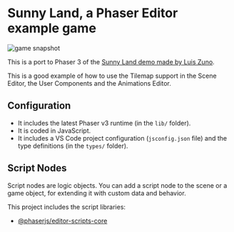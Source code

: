 # Sunny Land, a Phaser Editor example game

![game snapshot](.github/sunny-land-snapshot.png)

This is a port to Phaser 3 of the [Sunny Land demo made by Luis Zuno](https://ansimuz.itch.io/sunny-land-pixel-game-art).

This is a good example of how to use the Tilemap support in the Scene Editor, the User Components and the Animations Editor.

## Configuration

* It includes the latest Phaser v3 runtime (in the `lib/` folder).
* It is coded in JavaScript.
* It includes a VS Code project configuration (`jsconfig.json` file) and the type definitions (in the `types/` folder).

## Script Nodes

Script nodes are logic objects. You can add a script node to the scene or a game object, for extending it with custom data and behavior.

This project includes the script libraries:

- [@phaserjs/editor-scripts-core](https://github.com/phasedrjs/editor-scripts-core)